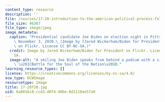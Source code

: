 ```yaml
---
content_type: resource
description: ''
file: /courses/17-20-introduction-to-the-american-political-process-fall-2020/6a8016c8cc43d0f440be8d1110ae57a9_17-20f20.jpg
file_size: 46367
file_type: image/jpeg
image_metadata:
  caption: "Presidential candidate Joe Biden on election night in Pittsburgh, PA,\
    \ November 3, 2020.\_(Image by [Jared Wickerham/Biden for President](https://www.flickr.com/photos/bidenforpresident/50620716968/in/photolist-2k8bpyd-2jZy94P-2jXvH1h-2jXs412-2jXwxzh-2jXvH4D-2jXwxzN-2k4iteE-2jjmwgB-2k4kP8G-2kcWyH8-2jjmvYc-2jyfhXq-2joJe1o-2joM16s-2joNeio-2joM1ed-2joLZGr-2joLZzh-2joM1oM-2joNemK-2joLZQs-2joJdzo-2joJeKQ-2joNeEq-2joJenv-2joM1vA-2joNeuv-2joNeX4-2joM1Jm-2joM1F5-2joJeCW-2jybZb1-2jyc1qa-2jyc1o6-2jyc12j-2jybZX6-2jyfhk8-2jybZdv-2jyfhxT-2jybZHZ-2jyfh1A-2jyfgV5-2jyc1jJ-2jybZZk-2jygiW3-2jybZv4-2jygjyL-2jyc16h-2jyfhE1)\
    \ on Flickr. License CC BY-NC-SA.)"
  credit: Image by Jared Wickerham/Biden for President on Flickr. License CC BY NC
    SA.
  image-alt: "A smiling Joe Biden speaks from behind a podium with a sign reading\
    \ \u201CBattle for the Soul of the Nation\u201D."
learning_resource_types: []
license: https://creativecommons.org/licenses/by-nc-sa/4.0/
ocw_type: OCWImage
resourcetype: Image
title: 17-20f20.jpg
uid: 6a8016c8-cc43-d0f4-40be-8d1110ae57a9
---
```

